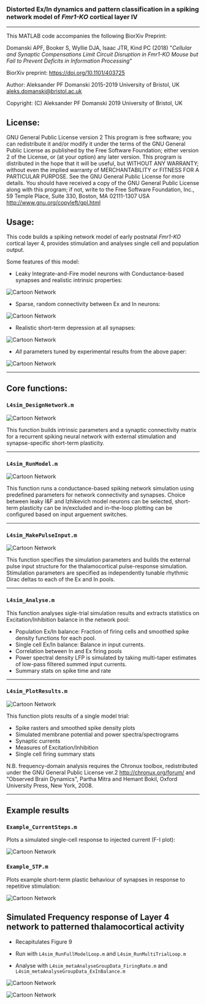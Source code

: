 ### Distorted Ex/In dynamics and pattern classification in a spiking network model of _Fmr1-KO_ cortical layer IV
---

This MATLAB code accompanies the following BiorXiv Preprint: 

Domanski APF, Booker S, Wyllie DJA, Isaac JTR, Kind PC (2018)
"_Cellular and Synaptic Compensations Limit Circuit Disruption in Fmr1-KO Mouse but Fail to Prevent Deficits in Information Processing_"

BiorXiv preprint: https://doi.org/10.1101/403725

Author: Aleksander PF Domanski 2015-2019 University of Bristol, UK aleks.domanski@bristol.ac.uk

Copyright: (C) Aleksander PF Domanski 2019 University of Bristol, UK

## License: 
GNU General Public License version 2
This program is free software; you can redistribute it and/or modify it under the terms of the GNU General Public License as published by the Free Software Foundation; either version 2 of the License, or (at your option) any later version.
This program is distributed in the hope that it will be useful, but WITHOUT ANY WARRANTY; without even the implied warranty of MERCHANTABILITY or FITNESS FOR A PARTICULAR PURPOSE.  See the GNU General Public License for more details.
You should have received a copy of the GNU General Public License along with this program; if not, write to the Free Software Foundation, Inc., 59 Temple Place, Suite 330, Boston, MA  02111-1307  USA
http://www.gnu.org/copyleft/gpl.html

## Usage:
This code builds a spiking network model of early postnatal _Fmr1-KO_ cortical layer 4, provides stimulation and analyses single cell and population output.

Some features of this model:
- Leaky Integrate-and-Fire model neurons with Conductance-based synapses and realistic intrinsic properties:

![Cartoon Network](Screenshots/Picture15.png)

- Sparse, random connectivity between Ex and In neurons:

![Cartoon Network](Screenshots/Picture13.png)

- Realistic short-term depression at all synapses:

![Cartoon Network](Screenshots/Picture16.png)

- _All_ parameters tuned by experimental results from the above paper:

![Cartoon Network](Screenshots/Picture14.png)

---
## Core functions:

### `L4sim_DesignNetwork.m`

![Cartoon Network](Screenshots/Picture1.jpg)

This function builds intrinsic parameters and a synaptic connectivity matrix for a recurrent spiking neural network with external stimulation and synapse-specific short-term plasticity.

---
### `L4sim_RunModel.m`

![Cartoon Network](Screenshots/Picture4.png)

This function runs a conductance-based spiking network simulation using predefined parameters for network connectivity and synapses. Choice between leaky I&F and Izhikevich model neurons can be selected, short-term plasticity can be in/excluded and in-the-loop plotting can be configured based on input arguement switches.

---
###  `L4sim_MakePulseInput.m`

![Cartoon Network](Screenshots/Picture2.png)

This function specifies the simulation parameters and builds the external pulse input structure for the thalamocortical pulse-response simulation. Stimulation parameters are specified as independently tunable rhythmic Dirac deltas to each of the Ex and In pools.

---
### `L4sim_Analyse.m`

This function analyses sigle-trial simulation results and extracts statistics on Excitation/Inhibition balance in the network pool:
- Population Ex/In balance:  Fraction of firing cells and smoothed spike density functions for each pool. 
- Single cell Ex/In balance: Balance in input currents. 
- Correlation between In and Ex firing pools
- Power spectral density LFP is simulated by taking multi-taper estimates of low-pass filtered summed input currents.
- Summary stats on spike time and rate

---
### `L4sim_PlotResults.m`

![Cartoon Network](Screenshots/Picture5.png)

This function plots results of a single model trial:
- Spike rasters and smoothed spike density plots
- Simulated membrane potential and power spectra/spectrograms
- Synaptic currents 
- Measures of Excitation/Inhibition
- Single cell firing summary stats

N.B. frequency-domain analysis requires the Chronux toolbox, redistributed under the GNU  General Public License ver.2
http://chronux.org/forum/ and "Observed Brain Dynamics", Partha Mitra and Hemant Bokil, Oxford University Press, New York, 2008.

---
## Example results

### `Example_CurrentSteps.m`

Plots a simulated single-cell response to injected current (F-I plot):

![Cartoon Network](Screenshots/Picture15.png)

### `Example_STP.m`

Plots example short-term plastic behaviour of synapses in response to repetitive stimulation:

![Cartoon Network](Screenshots/Picture16.png)

## Simulated Frequency response of Layer 4 network to patterned thalamocortical activity 

- Recapitulates Figure 9

- Run with `L4sim_RunFullModelLoop.m` and `L4sim_RunMultiTrialLoop.m`
- Analyse with `L4sim_metaAnalyseGroupData_FiringRate.m` and `L4sim_metaAnalyseGroupData_ExInBalance.m`

![Cartoon Network](Screenshots/Picture2.png)

![Cartoon Network](Screenshots/Picture3.png)

